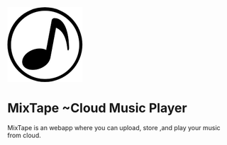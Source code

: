 <div >
	<img src="screenshot/logo.png"> <h1 > MixTape ~Cloud Music Player</h1>
</div>
MixTape is an webapp where you can upload, store ,and play your music from cloud.

